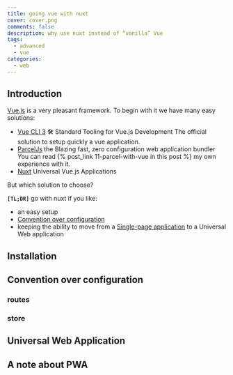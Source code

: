 ```yaml
---
title: going vue with nuxt
cover: cover.png
comments: false
description: why use nuxt instead of “vanilla” Vue
tags:
  - advanced
  - vue
categories:
  - web
---
```


## Introduction

[Vue.js](https://vuejs.org/) is a very pleasant framework.
To begin with it we have many easy solutions:

- [Vue CLI 3](https://cli.vuejs.org/) 🛠️ Standard Tooling for Vue.js Development
  The official solution to setup quickly a vue application.
- [ParcelJs](https://parceljs.org/) the Blazing fast, zero configuration web application bundler
  You can read {% post_link 11-parcel-with-vue in this post %} my own experience with it.
- [Nuxt](https://nuxtjs.org/) Universal Vue.js Applications

But which solution to choose?

**`[TL;DR]`** go with nuxt if you like:

- an easy setup
- [Convention over configuration](https://en.wikipedia.org/wiki/Convention_over_configuration)
- keeping the ability to move from a [Single-page application](https://en.wikipedia.org/wiki/Single-page_application) to a Universal Web application

<!-- more -->

## Installation

## Convention over configuration

### routes

### store

## Universal Web Application

## A note about PWA
